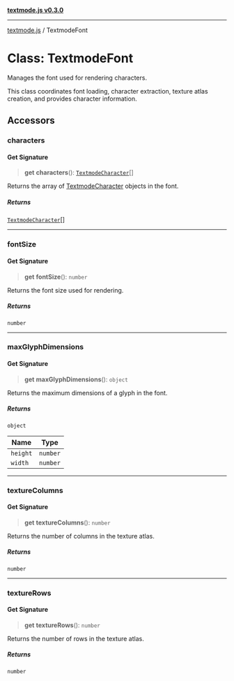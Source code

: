 [**textmode.js v0.3.0**](../README.md)

***

[textmode.js](../README.md) / TextmodeFont

# Class: TextmodeFont

Manages the font used for rendering characters.

This class coordinates font loading, character extraction, texture atlas creation,
and provides character information.

## Accessors

### characters

#### Get Signature

> **get** **characters**(): [`TextmodeCharacter`](../type-aliases/TextmodeCharacter.md)[]

Returns the array of [TextmodeCharacter](../type-aliases/TextmodeCharacter.md) objects in the font.

##### Returns

[`TextmodeCharacter`](../type-aliases/TextmodeCharacter.md)[]

***

### fontSize

#### Get Signature

> **get** **fontSize**(): `number`

Returns the font size used for rendering.

##### Returns

`number`

***

### maxGlyphDimensions

#### Get Signature

> **get** **maxGlyphDimensions**(): `object`

Returns the maximum dimensions of a glyph in the font.

##### Returns

`object`

| Name | Type |
| ------ | ------ |
| `height` | `number` |
| `width` | `number` |

***

### textureColumns

#### Get Signature

> **get** **textureColumns**(): `number`

Returns the number of columns in the texture atlas.

##### Returns

`number`

***

### textureRows

#### Get Signature

> **get** **textureRows**(): `number`

Returns the number of rows in the texture atlas.

##### Returns

`number`
